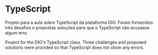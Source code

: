 # TypeScript

Projeto para a aula sobre TypeScript da plataforma DIO. Foram fornecidos três desafios e propostas soluções para que o TypeScript não acusasse algum erro.

Project for the DIO's TypeScript class. Three challenges and proposed solutions were provided so that TypeScript does not show any errors.
